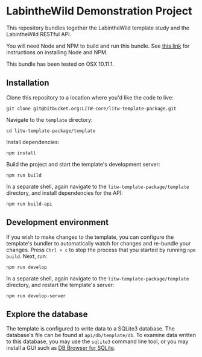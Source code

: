 # LabintheWild Demonstration Project

This repository bundles together the LabintheWild template study and the LabintheWild RESTful API.

You will need Node and NPM to build and run this bundle. See [this link](https://nodejs.org/en/) for instructions on installing Node and NPM.

This bundle has been tested on OSX 10.11.1.

## Installation 

Clone this repository to a location where you'd like the code to live:
```
git clone git@bitbucket.org:LITW-core/litw-template-package.git
```
Navigate to the `template` directory:
```
cd litw-template-package/template
```
Install dependencies:
```
npm install
```
Build the project and start the template's development server:
```
npm run build
```
In a separate shell, again navigate to the `litw-template-package/template` directory, and install dependencies for the API:
```
npm run build-api
```

## Development environment
If you wish to make changes to the template, you can configure the template's bundler to automatically watch for changes and re-bundle your changes. Press `Ctrl + c` to stop the process that you started by running `npm build`. Next, run:
```
npm run develop
```
In a separate shell, again navigate to the `litw-template-package/template` directory, and restart the template's server:
```
npm run develop-server
```

## Explore the database

The template is configured to write data to a SQLite3 database. The database's file can be found at `api/db/template/db`. To examine data written to this database, you may use the `sqlite3` command line tool, or you may install a GUI such as [DB Browser for SQLite](http://sqlitebrowser.org/).